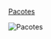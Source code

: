 [Pacotes](https://drive.google.com/file/d/12K0hNpqtT5xLHSQINkLIB9clVsFLtLsV/view?usp=sharing)

![Pacotes](https://drive.google.com/file/d/12K0hNpqtT5xLHSQINkLIB9clVsFLtLsV/view?usp=sharing)
